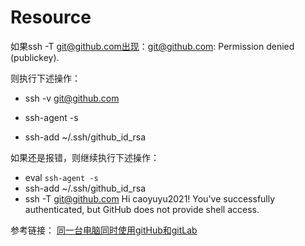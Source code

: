 # Resource

如果ssh -T git@github.com出现：git@github.com: Permission denied (publickey).

则执行下述操作：

- ssh -v git@github.com

- ssh-agent -s

- ssh-add ~/.ssh/github_id_rsa

如果还是报错，则继续执行下述操作：
- eval `ssh-agent -s`
- ssh-add ~/.ssh/github_id_rsa
- ssh -T git@github.com
Hi caoyuyu2021! You've successfully authenticated, but GitHub does not provide shell access.

参考链接：
[同一台电脑同时使用gitHub和gitLab](https://blog.csdn.net/m0_51691302/article/details/125706793)
